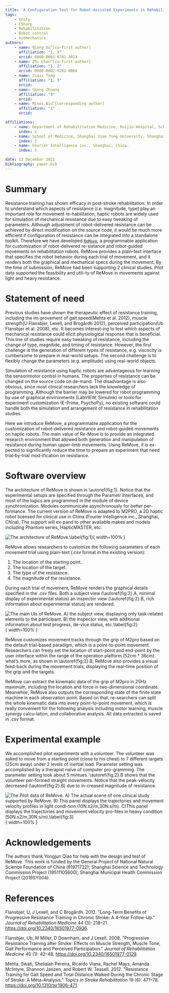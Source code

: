 ```yaml
---
title: 'A Configuration Tool for Robot-Assisted Experiments in Rehabilitation'
tags:
    - Unity
    - CSharp
    - Rehabilitation
    - Robot control
    - biomechanics
authors:
    - name: Qiang Xu^[co-first author]
      affiliation: "1, 3"
      orcid: 0000-0001-8781-301X
    - name: Zhi Chen^[co-first author]
      affiliation: "1, 2"
      orcid: 0000-0002-0202-006X
    - name: Jiaxi Tang
      affiliation: "1, 3"
      orcid:
    - name: Cheng Zhuang
      affiliation: "3"
      orcid:
    - name: Minos.Niu^[corresponding author]
      affiliation: "1"
      orcid:

affiliations:
    - name: Department of Rehabilitation Medicine, Ruijin Hospital, School of Medicine, Shanghai Jiao Tong University, Shanghai, China.
      index: 1
    - name: School of Medicine, Shanghai Jiao Tong University, Shanghai, China.
      index: 2
    - name: Fourier Intelligence inc., Shanghai, China.
      index: 3

date: 12 December 2021
bibliography: paper.bib
---
```


# Summary

Resistance training has shown efficacy in post-stroke rehabilitation. In order to understand which aspects of resistance (i.e. magnitude, type) play an important role for movement re-habilitation, haptic robots are widely used for simulation of mechanical resistance due to easy tweaking of parameters. Although adjustment of robot-delivered resistance can be achieved by direct modification on the source code, it would be much more efficient if configuration of resistance can be integrated into a standalone toolkit. Therefore we have developed [`ReMove`](https://github.com/Rehablab/ReMove), a programmable application for customization of robot-delivered re-sistance and robot-guided movements on rehabilitation robots. ReMove provides a plain-text interface that specifies the robot behavior during each trial of movement, and it renders both the graphical and mechanical specs during the movement. By the time of submission, ReMove had been supporting 2 clinical studies. Pilot data supported the feasibility and utili-ty of ReMove in movements against light and heavy resistance.

# Statement of need

Previous studies have shown the therapeutic effect of resistance training, including the im-provement of gait speed(Mehta et al. 2012), muscle strength(U Flansbjer, Lexell, and Brogårdh 2012), perceived participation(Ub Flansbjer et al. 2008), etc. It becomes interest-ing to test which aspects of mechanical resistance could elicit physiological response that is beneficial. This line of studies require easy tweaking of resistance, including the change of type, magnitide, and timing of resistance. However, the first challenge is the generation of different types of resistance, e.g. viscocity is cumbersome to prepare in real-world setups. The second challenge is to flexibly change the parameters (e.g. amplitude) using real-world objects.

Simulation of resistance using haptic robots are advantageous for learning the sensorimotor control in humans. The properties of resistance can be changed on the source code on de-mand. The disadvantage is also obvious, since most clinical researchers lack the knowledge of programming. Although the barrier may be lowered for robot programming by use of graphical environments (LabVIEW, Simulink) or tools for experiment customization (E-Prime, PsychoPy), no existing software could handle both the simulation and arrangement of resistance in rehabilitation studies.

Here we introduce ReMove, a programmable application for the customization of robot-delivered resistance and robot-guided movements on haptic robots. The main value of Re-Move is to provide an integrated research environment that allowed both generation and manipulation of resistance during human upper-limb movements. Using ReMove, it is ex-pected to significantly reduce the time to prepare an experiment that need trial-by-trial mod-ification on resistance.

# Software overview

The architecture of ReMove is shown in \autoref{fig:1}. Notice that the experimental setups are specified through the Parametr Interfaces, and most of the logics are programmed in the module of device synchronization. Modules communicate asynchronously for better per-formance. The current version of ReMove is adapted to M2PRO, a 2D haptic robot licensed for clinical use in China (Fourier Intelligence inc., Shanghai, China). The support will ex-pand to other available makes and models including Phantom series, HapticMASTER, etc.

![The architecture of ReMove.\label{fig:1}](./Fig_1.jpg){ width=100% }

ReMove allows researchers to customize the following parameters of each movement trial using plain-text (.csv format in the existing version):

1. The location of the starting point.
2. The location of the target.
3. The type of the resistance.
4. The magnitude of the resistance.

During each trial of movement, ReMove renders the graphical details specified in the .csv files. Both a subject view (\autoref{fig:2}.A, minimal display of experimental status) an inspector view (\autoref{fig:2}.B, rich information about experimental status) are rendered.

![The main UIs of ReMove. A) the subject view, displaying only task-related elements to the participant. B) the inspector view, with additional information about test progress, de-vice status, etc.\label{fig:2}](./Fig_2.png){ width=100% }

ReMove customizes movement tracks through the grip of M2pro based on the default trial-based paradigm, which is a point-to-point movement. Researchers can freely set the location of start-point and end-point by the user interface within the range of the operation platform (52cm * 36cm). what’s more, as shown in \autoref{fig:2}.B, ReMove also provides a visual feed-back during the movement trials, displaying the real-time position of the grip and the targets.

ReMove can extract the kinematic data of the grip of M2pro in 25Hz maximum, including the location and force in two-dimensional coordinate. Meanwhile, ReMove also outputs the corresponding state of the finite state machine in each observation point. Based on that, re-searchers can split the whole kinematic data into every point-to-point movement, which is really convenient for the following analysis including motor learning, muscle synergy calcu-lation, and collaborative analysis. All data extracted is saved in .csv format.

# Experimental example

We accomplished pilot experiments with a volunteer. The volunteer was asked to move from a starting point (close to his chest) to 7 different targets (25cm away) under 2 levels of inertial load. Parameter setting was accomplished by a therapist naïve of computer pro-gramming. The parameter setting took about 5 mintues. \autoref{fig:2}.B shows that the volunteer per-formed straight movements. Notice that the peak-velocity decreased (\autoref{fig:2}.B) due to in-creased magnitude of resistance.

![The Pilot data of ReMove. A) The actual scene of one clinical study supported by ReMove. B) This panel displays the trajectories and movement velocity profiles in light condi-tion (10N.s2/m,30N.s/m). C)This panel displays the trajectories and movement velocity pro-files in heavy condition (50N.s2/m,30N.s/m).\label{fig:3}](./Fig_3.png){ width=100% }

# Acknowledgements

The authors thank Yongjun Qiao for help with the design and test of ReMove. This work is funded by the General Project of National Natural Science Foundation of China (81971722); Shanghai Science and Technology Commission Project (19511105600); Shanghai Municipal Health Commission Project (2019SY004).

# References

Flansbjer, U, J Lexell, and C Brogårdh. 2012. &quot;Long-Term Benefits of Progressive Resistance Training in Chronic Stroke: A 4-Year Follow-Up.&quot; _Journal of Rehabilitation Medicine_ 44 (3): 218–21. <https://doi.org/10.2340/16501977-0936>.

Flansbjer, Ub, M Miller, D Downham, and J Lexell. 2008. &quot;Progressive Resistance Training after Stroke: Effects on Muscle Strength, Muscle Tone, Gait Performance and Perceived Participation.&quot; _Journal of Rehabilitation Medicine_ 40 (1): 42–48. <https://doi.org/10.2340/16501977-0129>.

Mehta, Swati, Shelialah Pereira, Ricardo Viana, Rachel Mays, Amanda McIntyre, Shannon Janzen, and Robert W. Teasell. 2012. &quot;Resistance Training for Gait Speed and Total Distance Walked During the Chronic Stage of Stroke: A Meta-Analysis.&quot; _Topics in Stroke Rehabilitation_ 19 (6): 471–78. <https://doi.org/10.1310/tsr1906-471>.
